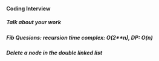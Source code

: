 #### Coding Interview 
##### Talk about your work 
##### Fib Quesions: recursion time complex: O(2**n), DP: O(n)
##### Delete a node in the double linked list 
